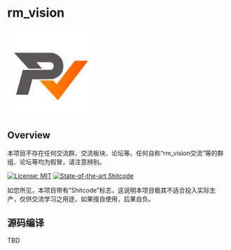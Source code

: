 # rm_vision

<img src="docs/rm_vision.svg" alt="rm_vision" width="200" height="200">

## Overview

本项目不存在任何交流群、交流板块、论坛等。任何自称“rm_vision交流”等的群组、论坛等均为假冒，请注意辨别。

[![License: MIT](https://img.shields.io/badge/License-MIT-blue.svg)](https://opensource.org/licenses/MIT)
[![State-of-the-art Shitcode](https://img.shields.io/static/v1?label=State-of-the-art&message=Shitcode&color=7B5804)](https://github.com/trekhleb/state-of-the-art-shitcode)

如您所见，本项目带有“Shitcode”标志，这说明本项目极其不适合投入实际生产，仅供交流学习之用途，如果擅自使用，后果自负。

## 源码编译

TBD
